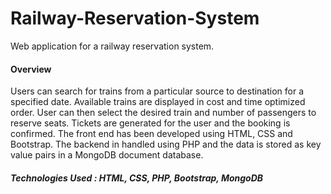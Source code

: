 # Railway-Reservation-System
Web application for a railway reservation system.

#### Overview
Users can search for trains from a particular source to destination for a specified date. Available trains are displayed in cost and time optimized order. User can then select the desired train and number of passengers to reserve seats. Tickets are generated for the user and the booking is confirmed. The front end has been developed using HTML, CSS and Bootstrap. The backend in handled using PHP and the data is stored as key value pairs in a MongoDB document database.

##### Technologies Used : HTML, CSS, PHP, Bootstrap, MongoDB
